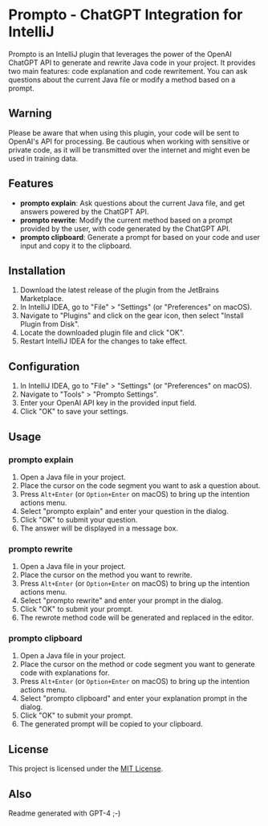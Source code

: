 # Prompto - ChatGPT Integration for IntelliJ

Prompto is an IntelliJ plugin that leverages the power of the OpenAI ChatGPT API to generate and rewrite Java code in your project. It provides two main features: code explanation and code rewritement. You can ask questions about the current Java file or modify a method based on a prompt.

## Warning

Please be aware that when using this plugin, your code will be sent to OpenAI's API for processing. Be cautious when working with sensitive or private code, as it will be transmitted over the internet and might even be used in training data.

## Features

- **prompto explain**: Ask questions about the current Java file, and get answers powered by the ChatGPT API.
- **prompto rewrite**: Modify the current method based on a prompt provided by the user, with code generated by the ChatGPT API.
- **prompto clipboard**: Generate a prompt for based on your code and user input and copy it to the clipboard.

## Installation

1. Download the latest release of the plugin from the JetBrains Marketplace.
2. In IntelliJ IDEA, go to "File" > "Settings" (or "Preferences" on macOS).
3. Navigate to "Plugins" and click on the gear icon, then select "Install Plugin from Disk".
4. Locate the downloaded plugin file and click "OK".
5. Restart IntelliJ IDEA for the changes to take effect.

## Configuration

1. In IntelliJ IDEA, go to "File" > "Settings" (or "Preferences" on macOS).
2. Navigate to "Tools" > "Prompto Settings".
3. Enter your OpenAI API key in the provided input field.
4. Click "OK" to save your settings.

## Usage

### prompto explain

1. Open a Java file in your project.
2. Place the cursor on the code segment you want to ask a question about.
3. Press `Alt+Enter` (or `Option+Enter` on macOS) to bring up the intention actions menu.
4. Select "prompto explain" and enter your question in the dialog.
5. Click "OK" to submit your question.
6. The answer will be displayed in a message box.

### prompto rewrite

1. Open a Java file in your project.
2. Place the cursor on the method you want to rewrite.
3. Press `Alt+Enter` (or `Option+Enter` on macOS) to bring up the intention actions menu.
4. Select "prompto rewrite" and enter your prompt in the dialog.
5. Click "OK" to submit your prompt.
6. The rewrote method code will be generated and replaced in the editor.

### prompto clipboard

1. Open a Java file in your project.
2. Place the cursor on the method or code segment you want to generate code with explanations for.
3. Press `Alt+Enter` (or `Option+Enter` on macOS) to bring up the intention actions menu.
4. Select "prompto clipboard" and enter your explanation prompt in the dialog.
5. Click "OK" to submit your prompt.
6. The generated prompt will be copied to your clipboard.

## License

This project is licensed under the [MIT License](LICENSE).

## Also

Readme generated with GPT-4 ;-)